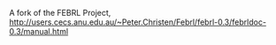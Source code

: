 A fork of the FEBRL Project, http://users.cecs.anu.edu.au/~Peter.Christen/Febrl/febrl-0.3/febrldoc-0.3/manual.html